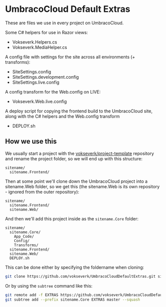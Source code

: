 # UmbracoCloud Default Extras

These are files we use in every project on UmbracoCloud.

Some C# helpers for use in Razor views:

- Vokseverk.Helpers.cs
- Vokseverk.MediaHelper.cs

A config file with settings for the site across all environments (+ transforms):

- SiteSettings.config
- SiteSettings.development.config
- SiteSettings.live.config

A config transform for the Web.config on LIVE:

- Vokseverk.Web.live.config

A deploy script for copying the frontend build to the UmbracoCloud site, along
with the C# helpers and the Web.config transform

- DEPLOY.sh

## How we use this

We usually start a project with the [vokseverk/project-template](template) repository and rename the project folder, so we will end up with this structure:

	sitename/
	  sitename.Frontend/

Then at some point we'll clone down the UmbracoCloud project into a sitename.Web
folder, so we get this (the sitename.Web is its own repository - ignored from 
the outer repository):

	sitename/
	  sitename.Frontend/
	  sitename.Web/

And then we'll add this project inside as the `sitename.Core` folder:

	sitename/
	  sitename.Core/
	    App_Code/
	    Config/
	    Transforms/
	  sitename.Frontend/
	  sitename.Web/
	  DEPLOY.sh

This can be done either by specifying the foldername when cloning:

```bash
git clone https://github.com/vokseverk/UmbracoCloudDefaultExtras.git sitename.Core
```

Or by using the `subtree` command like this:

```bash
git remote add -f EXTRAS https://github.com/vokseverk/UmbracoCloudDefaultExtras.git
git subtree add --prefix sitename.Core EXTRAS master --squash
```

[template]: https://github.com/vokseverk/project-template/

